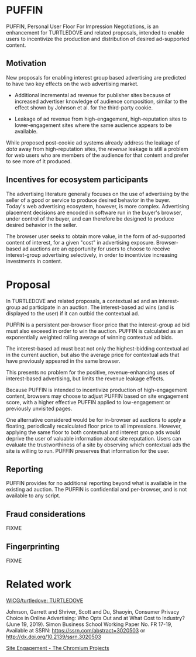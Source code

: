 # PUFFIN

PUFFIN, Personal User Floor For Impression Negotiations, is an enhancement
for TURTLEDOVE and related proposals, intended to enable users to 
incentivize the production and distribution of desired ad-supported content.


## Motivation

New proposals for enabling interest group based advertising are predicted
to have two key effects on the web advertising market.

 * Additional incremental ad revenue for publisher sites because of 
   increased advertiser knowledge
   of audience composition, similar to the effect shown by 
   Johnson et al. for the third-party cookie.

 * Leakage of ad revenue from high-engagement, high-reputation sites to
   lower-engagement sites where the same audience appears to be available.

While proposed post-cookie ad systems already address the leakage of _data_ away
from high-reputation sites, the _revenue_ leakage is still a 
problem for web users who are members of the audience for that content
and prefer to see more of it produced.


## Incentives for ecosystem participants

The advertising literature generally focuses on the
use of advertising by the seller of a good
or service to produce desired behavior in the buyer.
Today's web advertising ecosystem, however, is
more complex.  Advertising placement decisions are encoded in
software run in the buyer's browser, under control of
the buyer, and can therefore be designed to produce
desired behavior in the seller.

The browser
user seeks to obtain more value, in the form of
ad-supported content of interest, for a given "cost"
in advertising exposure.  Browser-based ad auctions
are an opportunity for users to choose to receive
interest-group advertising selectively, in order to
incentivize increasing investments in content.


# Proposal

In TURTLEDOVE and related proposals, a contextual ad and an interest-group ad
participate in an auction. The interest-based ad wins (and is displayed to the user)
if it can outbid the contextual ad.

PUFFIN is a persistent per-browser floor price that
the interest-group ad bid must also exceeed in order
to win the auction.  PUFFIN is calculated as an
exponentially weighted rolling average of winning contextual
ad bids.

The interest-based ad must beat not only the highest-bidding
contextual ad in the current auction, but also the average price for contextual ads that have
previously appeared in the same browser.

This presents no problem for the positive, revenue-enhancing uses of interest-based
advertising, but limits the revenue leakage effects.

Because PUFFIN is intended to incentivize production of high-engagement content, 
browsers may choose to adjust PUFFIN based on site engagement score, with a higher
effective PUFFIN applied to low-engagement or previously unvisited pages.

One alternative considered would be for in-browser ad auctions to apply a
floating, periodically recalculated floor price to all impressions. However,
applying the same floor to both contextual and interest group ads would
deprive the user of valuable information about site reputation. Users
can evaluate the trustworthiness of a site by observing which contextual ads
the site is willing to run. PUFFIN preserves that information for the user.

## Reporting

PUFFIN provides for no additional reporting beyond
what is available in the existing ad auction.
The PUFFIN is confidential and per-browser, and is
not available to any script.

## Fraud considerations

FIXME

## Fingerprinting

FIXME


# Related work

[WICG/turtledove: TURTLEDOVE](https://github.com/WICG/turtledove)

Johnson, Garrett and Shriver, Scott and Du, Shaoyin, Consumer Privacy Choice in Online Advertising: Who Opts Out and at What Cost to Industry? (June 19, 2019). Simon Business School Working Paper No. FR 17-19, Available at SSRN: https://ssrn.com/abstract=3020503 or http://dx.doi.org/10.2139/ssrn.3020503 

[Site Engagement - The Chromium Projects](https://www.chromium.org/developers/design-documents/site-engagement)
